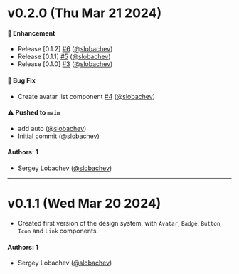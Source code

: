 # v0.2.0 (Thu Mar 21 2024)

#### 🚀 Enhancement

- Release [0.1.2] [#6](https://github.com/slobachev/storybook-design-system/pull/6) ([@slobachev](https://github.com/slobachev))
- Release [0.1.1] [#5](https://github.com/slobachev/storybook-design-system/pull/5) ([@slobachev](https://github.com/slobachev))
- Release [0.1.0] [#3](https://github.com/slobachev/storybook-design-system/pull/3) ([@slobachev](https://github.com/slobachev))

#### 🐛 Bug Fix

- Create avatar list component [#4](https://github.com/slobachev/storybook-design-system/pull/4) ([@slobachev](https://github.com/slobachev))

#### ⚠️ Pushed to `main`

- add auto ([@slobachev](https://github.com/slobachev))
- Initial commit ([@slobachev](https://github.com/slobachev))

#### Authors: 1

- Sergey Lobachev ([@slobachev](https://github.com/slobachev))

---

# v0.1.1 (Wed Mar 20 2024)

- Created first version of the design system, with `Avatar`, `Badge`, `Button`, `Icon` and `Link` components.

#### Authors: 1

- Sergey Lobachev ([@slobachev](https://github.com/slobachev))
